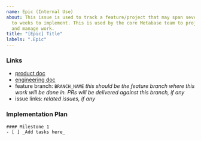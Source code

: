 ```yaml
---
name: Epic (Internal Use)
about: This issue is used to track a feature/project that may span several days
  to weeks to implement. This is used by the core Metabase team to project plan
  and manage work.
title: "[Epic] Title"
labels: ".Epic"
---
```


### Links

- [product doc](LINK_TO_PRODUCT_DOC)
- [engineering doc](LINK_TO_ENGINEERING_DOC)
- feature branch: `BRANCH_NAME` _this should be the feature branch where this work will be done in. PRs will be delivered against this branch, if any_
- issue links: _related issues, if any_

### Implementation Plan

```[tasklist]
#### Milestone 1
- [ ] _Add tasks here_
```
